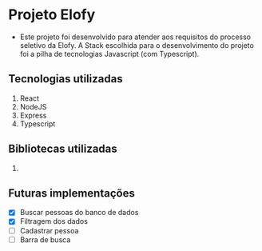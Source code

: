 # Projeto Elofy
- Este projeto foi desenvolvido para atender aos requisitos do processo seletivo da Elofy. A Stack escolhida para o desenvolvimento do projeto foi a pilha de tecnologias Javascript (com Typescript).
## Tecnologias utilizadas
1. React
2. NodeJS
3. Express
4. Typescript
## Bibliotecas utilizadas
1. 
## Futuras implementações
- [x] Buscar pessoas do banco de dados
- [x] Filtragem dos dados
- [ ] Cadastrar pessoa
- [ ] Barra de busca
